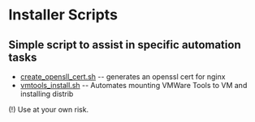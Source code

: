 Installer Scripts
======================

## Simple script to assist in specific automation tasks

* [create_opensll_cert.sh](https://github.com/tkoosis/public-installer-scripts/blob/master/create_openssl_cert.sh) -- generates an openssl cert for nginx
* [vmtools_install.sh](https://github.com/tkoosis/public-installer-scripts/blob/master/vmtools_install.sh) -- Automates mounting VMWare Tools to VM and installing distrib


(!) Use at your own risk. 
